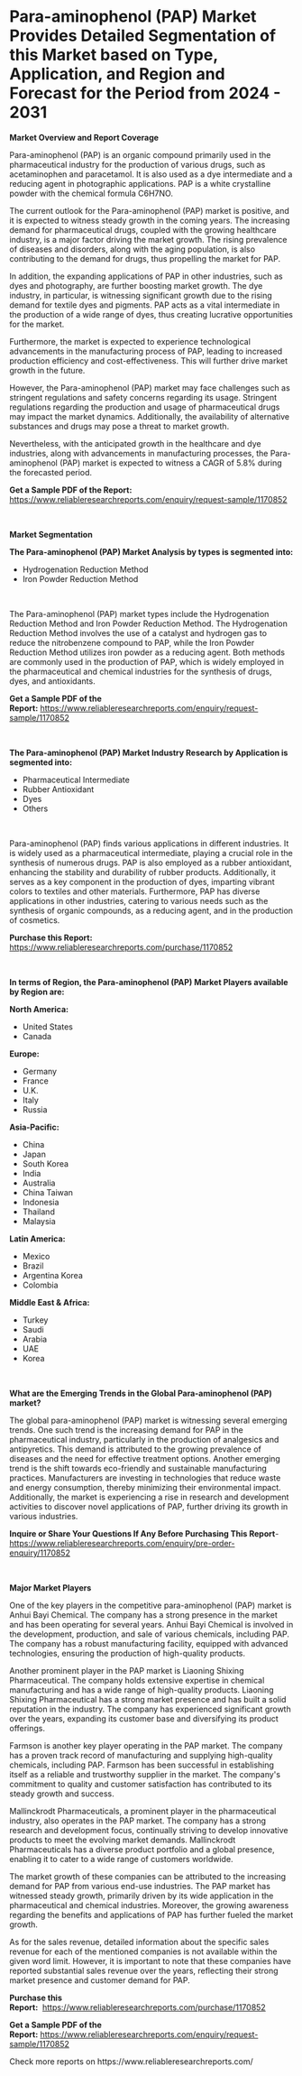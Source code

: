 <p><h1>Para-aminophenol (PAP) Market Provides Detailed Segmentation of this Market based on Type, Application, and Region and Forecast for the Period from 2024 - 2031</h1></p><p><strong>Market Overview and Report Coverage</strong></p>
<p><p>Para-aminophenol (PAP) is an organic compound primarily used in the pharmaceutical industry for the production of various drugs, such as acetaminophen and paracetamol. It is also used as a dye intermediate and a reducing agent in photographic applications. PAP is a white crystalline powder with the chemical formula C6H7NO.</p><p>The current outlook for the Para-aminophenol (PAP) market is positive, and it is expected to witness steady growth in the coming years. The increasing demand for pharmaceutical drugs, coupled with the growing healthcare industry, is a major factor driving the market growth. The rising prevalence of diseases and disorders, along with the aging population, is also contributing to the demand for drugs, thus propelling the market for PAP.</p><p>In addition, the expanding applications of PAP in other industries, such as dyes and photography, are further boosting market growth. The dye industry, in particular, is witnessing significant growth due to the rising demand for textile dyes and pigments. PAP acts as a vital intermediate in the production of a wide range of dyes, thus creating lucrative opportunities for the market.</p><p>Furthermore, the market is expected to experience technological advancements in the manufacturing process of PAP, leading to increased production efficiency and cost-effectiveness. This will further drive market growth in the future.</p><p>However, the Para-aminophenol (PAP) market may face challenges such as stringent regulations and safety concerns regarding its usage. Stringent regulations regarding the production and usage of pharmaceutical drugs may impact the market dynamics. Additionally, the availability of alternative substances and drugs may pose a threat to market growth.</p><p>Nevertheless, with the anticipated growth in the healthcare and dye industries, along with advancements in manufacturing processes, the Para-aminophenol (PAP) market is expected to witness a CAGR of 5.8% during the forecasted period.</p></p>
<p><strong>Get a Sample PDF of the Report:</strong> <a href="https://www.reliableresearchreports.com/enquiry/request-sample/1170852">https://www.reliableresearchreports.com/enquiry/request-sample/1170852</a></p>
<p>&nbsp;</p>
<p><strong>Market Segmentation</strong></p>
<p><strong>The Para-aminophenol (PAP) Market Analysis by types is segmented into:</strong></p>
<p><ul><li>Hydrogenation Reduction Method</li><li>Iron Powder Reduction Method</li></ul></p>
<p>&nbsp;</p>
<p><p>The Para-aminophenol (PAP) market types include the Hydrogenation Reduction Method and Iron Powder Reduction Method. The Hydrogenation Reduction Method involves the use of a catalyst and hydrogen gas to reduce the nitrobenzene compound to PAP, while the Iron Powder Reduction Method utilizes iron powder as a reducing agent. Both methods are commonly used in the production of PAP, which is widely employed in the pharmaceutical and chemical industries for the synthesis of drugs, dyes, and antioxidants.</p></p>
<p><strong>Get a Sample PDF of the Report:</strong>&nbsp;<a href="https://www.reliableresearchreports.com/enquiry/request-sample/1170852">https://www.reliableresearchreports.com/enquiry/request-sample/1170852</a></p>
<p>&nbsp;</p>
<p><strong>The Para-aminophenol (PAP) Market Industry Research by Application is segmented into:</strong></p>
<p><ul><li>Pharmaceutical Intermediate</li><li>Rubber Antioxidant</li><li>Dyes</li><li>Others</li></ul></p>
<p>&nbsp;</p>
<p><p>Para-aminophenol (PAP) finds various applications in different industries. It is widely used as a pharmaceutical intermediate, playing a crucial role in the synthesis of numerous drugs. PAP is also employed as a rubber antioxidant, enhancing the stability and durability of rubber products. Additionally, it serves as a key component in the production of dyes, imparting vibrant colors to textiles and other materials. Furthermore, PAP has diverse applications in other industries, catering to various needs such as the synthesis of organic compounds, as a reducing agent, and in the production of cosmetics.</p></p>
<p><strong>Purchase this Report:</strong>&nbsp; <a href="https://www.reliableresearchreports.com/purchase/1170852">https://www.reliableresearchreports.com/purchase/1170852</a></p>
<p>&nbsp;</p>
<p><strong>In terms of Region, the Para-aminophenol (PAP) Market Players available by Region are:</strong></p>
<p>
    <p> <strong> North America: </strong>
        <ul>
            <li>United States</li>
            <li>Canada</li>
        </ul>
        </p> 
    <p> <strong> Europe: </strong>
        <ul>
            <li>Germany</li>
            <li>France</li>
            <li>U.K.</li>
            <li>Italy</li>
            <li>Russia</li>
        </ul>
        </p> 
    <p> <strong> Asia-Pacific: </strong>
        <ul>
            <li>China</li>
            <li>Japan</li>
            <li>South Korea</li>
            <li>India</li>
            <li>Australia</li>
            <li>China Taiwan</li>
            <li>Indonesia</li>
            <li>Thailand</li>
            <li>Malaysia</li>
        </ul>
        </p> 
    <p> <strong> Latin America: </strong>
        <ul>
            <li>Mexico</li>
            <li>Brazil</li>
            <li>Argentina Korea</li>
            <li>Colombia</li>
        </ul>
        </p> 
    <p> <strong> Middle East & Africa: </strong>
        <ul>
            <li>Turkey</li>
            <li>Saudi</li>
            <li>Arabia</li>
            <li>UAE</li>
            <li>Korea</li>
        </ul>
    </p>
    </p>
<p>&nbsp;</p>
<p><strong>What are the Emerging Trends in the Global Para-aminophenol (PAP) market?</strong></p>
<p><p>The global para-aminophenol (PAP) market is witnessing several emerging trends. One such trend is the increasing demand for PAP in the pharmaceutical industry, particularly in the production of analgesics and antipyretics. This demand is attributed to the growing prevalence of diseases and the need for effective treatment options. Another emerging trend is the shift towards eco-friendly and sustainable manufacturing practices. Manufacturers are investing in technologies that reduce waste and energy consumption, thereby minimizing their environmental impact. Additionally, the market is experiencing a rise in research and development activities to discover novel applications of PAP, further driving its growth in various industries.</p></p>
<p><strong>Inquire or Share Your Questions If Any Before Purchasing This Report</strong>- <a href="https://www.reliableresearchreports.com/enquiry/pre-order-enquiry/1170852">https://www.reliableresearchreports.com/enquiry/pre-order-enquiry/1170852</a></p>
<p>&nbsp;</p>
<p><strong>Major Market Players</strong></p>
<p><p>One of the key players in the competitive para-aminophenol (PAP) market is Anhui Bayi Chemical. The company has a strong presence in the market and has been operating for several years. Anhui Bayi Chemical is involved in the development, production, and sale of various chemicals, including PAP. The company has a robust manufacturing facility, equipped with advanced technologies, ensuring the production of high-quality products.</p><p>Another prominent player in the PAP market is Liaoning Shixing Pharmaceutical. The company holds extensive expertise in chemical manufacturing and has a wide range of high-quality products. Liaoning Shixing Pharmaceutical has a strong market presence and has built a solid reputation in the industry. The company has experienced significant growth over the years, expanding its customer base and diversifying its product offerings.</p><p>Farmson is another key player operating in the PAP market. The company has a proven track record of manufacturing and supplying high-quality chemicals, including PAP. Farmson has been successful in establishing itself as a reliable and trustworthy supplier in the market. The company's commitment to quality and customer satisfaction has contributed to its steady growth and success.</p><p>Mallinckrodt Pharmaceuticals, a prominent player in the pharmaceutical industry, also operates in the PAP market. The company has a strong research and development focus, continually striving to develop innovative products to meet the evolving market demands. Mallinckrodt Pharmaceuticals has a diverse product portfolio and a global presence, enabling it to cater to a wide range of customers worldwide.</p><p>The market growth of these companies can be attributed to the increasing demand for PAP from various end-use industries. The PAP market has witnessed steady growth, primarily driven by its wide application in the pharmaceutical and chemical industries. Moreover, the growing awareness regarding the benefits and applications of PAP has further fueled the market growth.</p><p>As for the sales revenue, detailed information about the specific sales revenue for each of the mentioned companies is not available within the given word limit. However, it is important to note that these companies have reported substantial sales revenue over the years, reflecting their strong market presence and customer demand for PAP.</p></p>
<p><strong>Purchase this Report:</strong>&nbsp;&nbsp;<a href="https://www.reliableresearchreports.com/purchase/1170852">https://www.reliableresearchreports.com/purchase/1170852</a></p>
<p></p>
<p><strong>Get a Sample PDF of the Report:</strong>&nbsp;<a href="https://www.reliableresearchreports.com/enquiry/request-sample/1170852">https://www.reliableresearchreports.com/enquiry/request-sample/1170852</a></p>
<p>Check more reports on https://www.reliableresearchreports.com/</p>